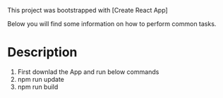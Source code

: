 This project was bootstrapped with [Create React App]

Below you will find some information on how to perform common tasks.<br>

# Description

1. First downlad the App and run below commands
2. npm run update
3. npm run build

